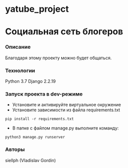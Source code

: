 # yatube_project
# Социальная сеть блогеров

### Описание
Благодаря этому проекту можно будет общаться.
### Технологии
Python 3.7
Django 2.2.19
### Запуск проекта в dev-режиме
- Установите и активируйте виртуальное окружение
- Установите зависимости из файла requirements.txt
```
pip install -r requirements.txt
``` 
- В папке с файлом manage.py выполните команду:
```
python3 manage.py runserver
```
### Авторы
siellph (Vladislav Gordin)